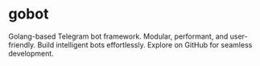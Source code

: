 # gobot
Golang-based Telegram bot framework. Modular, performant, and user-friendly. Build intelligent bots effortlessly. Explore on GitHub for seamless development.
